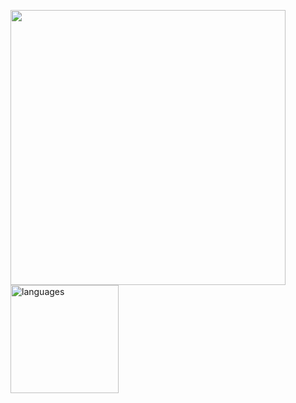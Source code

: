 <!--
**Zzohwi** is a ✨ _special_ ✨ repository because its `README.md` (this file) appears on your GitHub profile.

Here are some ideas to get you started:

- 🔭 I’m currently working on ...
- 🌱 I’m currently learning ...
- 👯 I’m looking to collaborate on ...
- 🤔 I’m looking for help with ...
- 💬 Ask me about ...
- 📫 How to reach me: ...
- 😄 Pronouns: ...
- ⚡ Fun fact: ...
-->


<p align="left">
<img src="https://github-readme-stats.vercel.app/api?username=Zzohwi&show_icons=true&theme=blue-green" width="440"/> 
<img src="https://github-readme-stats.vercel.app/api/top-langs/?username=Zzohwi&layout=compact&theme=blue-green" alt="languages" height="173">
</p>

